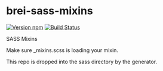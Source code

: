 # brei-sass-mixins

[![Version npm][version]](http://browsenpm.org/package/brei-sass-mixins)
[![Build Status](https://travis-ci.org/BarkleyREI/brei-sass-mixins.svg?branch=master)](https://travis-ci.org/BarkleyREI/brei-sass-mixins) 

[version]: http://img.shields.io/npm/v/brei-sass-mixins.svg?style=flat-square

SASS Mixins

Make sure \_mixins.scss is loading your mixin.

This repo is dropped into the sass directory by the generator.
